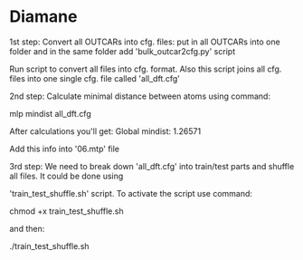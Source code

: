 # Diamane

1st step:
  Convert all OUTCARs into cfg. files: put in all OUTCARs into one folder and in the same folder add 'bulk_outcar2cfg.py' script
  
  Run script to convert all files into cfg. format. Also this script joins all cfg. files into one single cfg. file called 'all_dft.cfg'

2nd step:
  Calculate minimal distance between atoms using command:
  
mlp mindist all_dft.cfg

After calculations you'll get: Global mindist: 1.26571

Add this info into '06.mtp' file

3rd step:
  We need to break down 'all_dft.cfg' into train/test parts and shuffle all files. It could be done using
  
  'train_test_shuffle.sh' script. To activate the script use command:
  
  chmod +x train_test_shuffle.sh
  
  and then: 
  
  ./train_test_shuffle.sh
  




